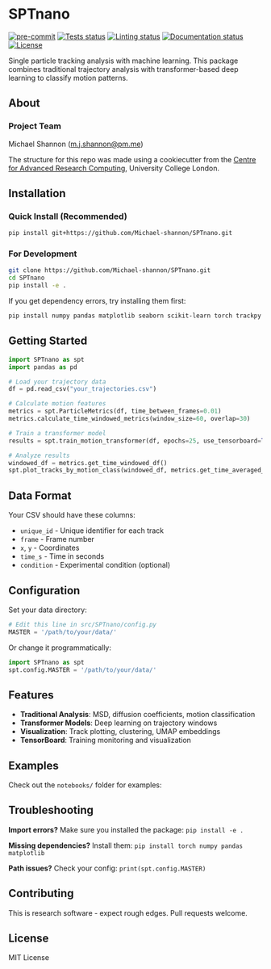 # SPTnano

[![pre-commit](https://img.shields.io/badge/pre--commit-enabled-brightgreen?logo=pre-commit&logoColor=white)](https://github.com/pre-commit/pre-commit)
[![Tests status][tests-badge]][tests-link]
[![Linting status][linting-badge]][linting-link]
[![Documentation status][documentation-badge]][documentation-link]
[![License][license-badge]](./LICENSE.md)

<!--
[![PyPI version][pypi-version]][pypi-link]
[![Conda-Forge][conda-badge]][conda-link]
[![PyPI platforms][pypi-platforms]][pypi-link]
-->

<!-- prettier-ignore-start -->
[tests-badge]:              https://github.com/Michael-shannon/SPTnano/actions/workflows/tests.yml/badge.svg
[tests-link]:               https://github.com/Michael-shannon/SPTnano/actions/workflows/tests.yml
[linting-badge]:            https://github.com/Michael-shannon/SPTnano/actions/workflows/linting.yml/badge.svg
[linting-link]:             https://github.com/Michael-shannon/SPTnano/actions/workflows/linting.yml
[documentation-badge]:      https://github.com/Michael-shannon/SPTnano/actions/workflows/docs.yml/badge.svg
[documentation-link]:       https://github.com/Michael-shannon/SPTnano/actions/workflows/docs.yml
[conda-badge]:              https://img.shields.io/conda/vn/conda-forge/SPTnano
[conda-link]:               https://github.com/conda-forge/SPTnano-feedstock
[pypi-link]:                https://pypi.org/project/SPTnano/
[pypi-platforms]:           https://img.shields.io/pypi/pyversions/SPTnano
[pypi-version]:             https://img.shields.io/pypi/v/SPTnano
[license-badge]:            https://img.shields.io/badge/License-MIT-yellow.svg
<!-- prettier-ignore-end -->

Single particle tracking analysis with machine learning. This package combines traditional trajectory analysis with transformer-based deep learning to classify motion patterns.

## About

### Project Team

Michael Shannon ([m.j.shannon@pm.me](mailto:m.j.shannon@pm.me))

The structure for this repo was made using a cookiecutter from the
[Centre for Advanced Research Computing](https://ucl.ac.uk/arc), University
College London.

## Installation

### Quick Install (Recommended)

```bash
pip install git+https://github.com/Michael-shannon/SPTnano.git
```

### For Development

```bash
git clone https://github.com/Michael-shannon/SPTnano.git
cd SPTnano
pip install -e .
```

If you get dependency errors, try installing them first:

```bash
pip install numpy pandas matplotlib seaborn scikit-learn torch trackpy
```

## Getting Started

```python
import SPTnano as spt
import pandas as pd

# Load your trajectory data
df = pd.read_csv("your_trajectories.csv")

# Calculate motion features
metrics = spt.ParticleMetrics(df, time_between_frames=0.01)
metrics.calculate_time_windowed_metrics(window_size=60, overlap=30)

# Train a transformer model
results = spt.train_motion_transformer(df, epochs=25, use_tensorboard=True)

# Analyze results
windowed_df = metrics.get_time_windowed_df()
spt.plot_tracks_by_motion_class(windowed_df, metrics.get_time_averaged_df())
```

## Data Format

Your CSV should have these columns:

- `unique_id` - Unique identifier for each track
- `frame` - Frame number
- `x`, `y` - Coordinates
- `time_s` - Time in seconds
- `condition` - Experimental condition (optional)

## Configuration

Set your data directory:

```python
# Edit this line in src/SPTnano/config.py
MASTER = '/path/to/your/data/'
```

Or change it programmatically:

```python
import SPTnano as spt
spt.config.MASTER = '/path/to/your/data/'
```

## Features

- **Traditional Analysis**: MSD, diffusion coefficients, motion classification
- **Transformer Models**: Deep learning on trajectory windows
- **Visualization**: Track plotting, clustering, UMAP embeddings
- **TensorBoard**: Training monitoring and visualization

## Examples

Check out the `notebooks/` folder for examples:

## Troubleshooting

**Import errors?** Make sure you installed the package: `pip install -e .`

**Missing dependencies?** Install them: `pip install torch numpy pandas matplotlib`

**Path issues?** Check your config: `print(spt.config.MASTER)`

## Contributing

This is research software - expect rough edges. Pull requests welcome.

## License

MIT License
